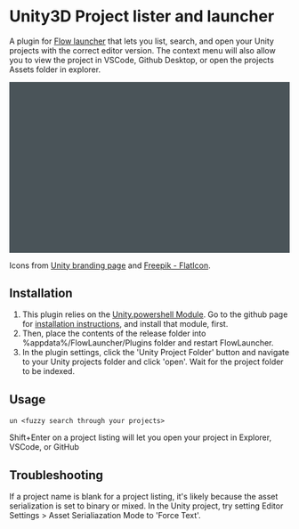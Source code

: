 Unity3D Project lister and launcher
==================
A plugin for [Flow launcher](https://github.com/Flow-Launcher/Flow.Launcher) that lets you list, search, and open your Unity projects with the correct editor version. The context menu will also allow you to view the project in VSCode, Github Desktop, or open the projects Assets folder in explorer.

<img src="flowlauncher_unityhelper_preview.gif" alt="Preview gif of Unity Helper plugin" style="display: block; margin: 0 auto" />

Icons from [Unity branding page](https://brandguide.brandfolder.com/unity/downloadbrandassets)  and [Freepik - FlatIcon](https://www.flaticon.com/free-icons/coding).

## Installation
1. This plugin relies on the [Unity.powershell Module](https://github.com/microsoft/unitysetup.powershell). Go to the github page for [installation instructions](https://github.com/microsoft/unitysetup.powershell#installation), and install that module, first.
2. Then, place the contents of the release folder into %appdata%/FlowLauncher/Plugins folder and restart FlowLauncher.
3. In the plugin settings, click the 'Unity Project Folder' button and navigate to your Unity projects folder and click 'open'. Wait for the project folder to be indexed.

## Usage
    un <fuzzy search through your projects>
Shift+Enter on a project listing will let you open your project in Explorer, VSCode, or GitHub

## Troubleshooting
If a project name is blank for a project listing, it's likely because the asset serialization is set to binary or mixed. In the Unity project, try setting Editor Settings > Asset Serialiazation Mode to 'Force
Text'.
